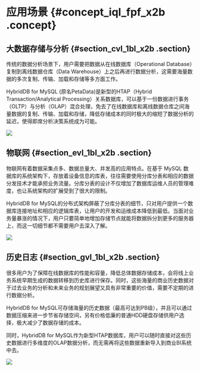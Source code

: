 # 应用场景 {#concept_iql_fpf_x2b .concept}

## 大数据存储与分析 {#section_cvl_1bl_x2b .section}

传统的数据分析场景下，用户需要把数据从在线数据库（Operational Database）复制到离线数据仓库（Data Warehouse）上之后再进行数据分析，这需要海量数据的多次复制、传输、加载和存储等多方面工作。

HybridDB for MySQL \(原名PetaData\)是新型的HTAP（Hybrid Transaction/Analytical Processing）关系数据库，可以基于一份数据进行事务（OLTP）与分析（OLAP）混合处理，免去了在线数据库和离线数据仓库之间海量数据的复制、传输、加载和存储，降低存储成本的同时极大的缩短了数据分析的延迟，使得即席分析决策系统成为可能。

![](http://static-aliyun-doc.oss-cn-hangzhou.aliyuncs.com/assets/img/18479/153690651010128_zh-CN.png)

## 物联网 {#section_evl_1bl_x2b .section}

物联网有着数据采集点多、数据总量大、并发高的应用特点。在基于 MySQL 数据库的系统架构下，存放着设备信息的库表，往往需要使用分库分表和相应的数据分发技术才能承担业务流量。分库分表的设计不仅增加了数据库运维人员的管理难度，也让系统架构的扩展受到了很大的限制。

HybridDB for MySQL的分布式架构屏蔽了分库分表的细节，只对用户提供一个数据库连接地址和相应的逻辑库表，让用户的开发和运维成本降低到最低。当面对业务量暴涨的情况下，用户只要简单地增加存储节点就能将数据拆分到更多的服务器上，而这一切细节都不需要用户去深入了解。

![](http://static-aliyun-doc.oss-cn-hangzhou.aliyuncs.com/assets/img/18479/153690651010129_zh-CN.png)

## 历史日志 {#section_gvl_1bl_x2b .section}

很多用户为了保障在线数据库的性能和容量，降低总体数据存储成本，会将线上业务系统早期生成的数据转移到历史库进行保存。同时，这些海量的商业历史数据对于过去业务的分析和未来业务的规划展望又具有非常重要的价值，需要不定期的进行数据分析。

HybridDB for MySQL可存储海量的历史数据（最高可达到PB级），并且可以通过数据压缩来进一步节省存储空间，另有价格低廉的普通HDD硬盘存储供用户选择，极大减少了数据存储的成本。

同时，HybridDB for MySQL作为新型HTAP数据库，用户可以随时直接对这些历史数据进行多维度的OLAP数据分析，而无需再将这些数据重新导入到商业BI系统中去。

![](http://static-aliyun-doc.oss-cn-hangzhou.aliyuncs.com/assets/img/18479/153690651010130_zh-CN.png)

